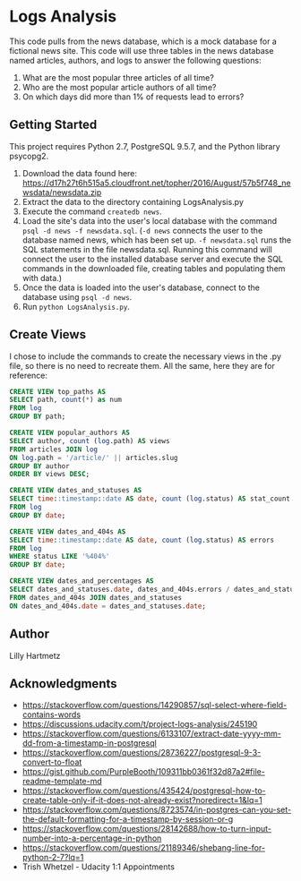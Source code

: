 # Logs Analysis

This code pulls from the news database, which is a mock database for a fictional news site. This code will use three tables in the news database named articles, authors, and logs to answer the following questions:
1. What are the most popular three articles of all time?
2. Who are the most popular article authors of all time?
3. On which days did more than 1% of requests lead to errors?

## Getting Started

This project requires Python 2.7, PostgreSQL 9.5.7, and the Python library psycopg2.

1. Download the data found here: https://d17h27t6h515a5.cloudfront.net/topher/2016/August/57b5f748_newsdata/newsdata.zip 
2. Extract the data to the directory containing LogsAnalysis.py
3. Execute the command ```createdb news```.
4. Load the site's data into the user's local database with the command ```psql -d news -f newsdata.sql```. (```-d news``` connects the user to the database named news, which has been set up. ```-f newsdata.sql``` runs the SQL statements in the file newsdata.sql. Running this command will connect the user to the installed database server and execute the SQL commands in the downloaded file, creating tables and populating them with data.)
5. Once the data is loaded into the user's database, connect to the database using ```psql -d news```.
6. Run ```python LogsAnalysis.py```.

## Create Views

I chose to include the commands to create the necessary views in the .py file, so there is no need to recreate them. All the same, here they are for reference:

```sql
CREATE VIEW top_paths AS 
SELECT path, count(*) as num 
FROM log 
GROUP BY path;
```
```sql
CREATE VIEW popular_authors AS 
SELECT author, count (log.path) AS views 
FROM articles JOIN log  
ON log.path = '/article/' || articles.slug 
GROUP BY author 
ORDER BY views DESC;
```
```sql
CREATE VIEW dates_and_statuses AS 
SELECT time::timestamp::date AS date, count (log.status) AS stat_count 
FROM log 
GROUP BY date;
```
```sql
CREATE VIEW dates_and_404s AS 
SELECT time::timestamp::date AS date, count (log.status) AS errors 
FROM log 
WHERE status LIKE '%404%' 
GROUP BY date;
```
```sql
CREATE VIEW dates_and_percentages AS 
SELECT dates_and_statuses.date, dates_and_404s.errors / dates_and_statuses.stat_count ::float AS percentage 
FROM dates_and_404s JOIN dates_and_statuses 
ON dates_and_404s.date = dates_and_statuses.date;
```

## Author

Lilly Hartmetz

## Acknowledgments

* https://stackoverflow.com/questions/14290857/sql-select-where-field-contains-words
* https://discussions.udacity.com/t/project-logs-analysis/245190
* https://stackoverflow.com/questions/6133107/extract-date-yyyy-mm-dd-from-a-timestamp-in-postgresql
* https://stackoverflow.com/questions/28736227/postgresql-9-3-convert-to-float
* https://gist.github.com/PurpleBooth/109311bb0361f32d87a2#file-readme-template-md
* https://stackoverflow.com/questions/435424/postgresql-how-to-create-table-only-if-it-does-not-already-exist?noredirect=1&lq=1
* https://stackoverflow.com/questions/8723574/in-postgres-can-you-set-the-default-formatting-for-a-timestamp-by-session-or-g
* https://stackoverflow.com/questions/28142688/how-to-turn-input-number-into-a-percentage-in-python
* https://stackoverflow.com/questions/21189346/shebang-line-for-python-2-7?lq=1
* Trish Whetzel - Udacity 1:1 Appointments
